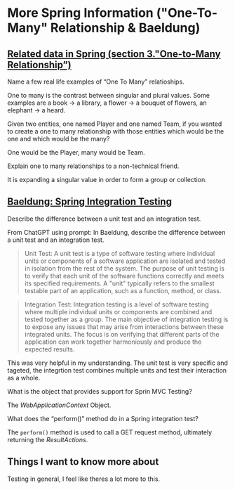 # More Spring Information ("One-To-Many" Relationship & Baeldung)

## [Related data in Spring (section 3."One-to-Many Relationship”)](https://www.baeldung.com/spring-data-rest-relationships)

Name a few real life examples of “One To Many” relatioships.

One to many is the contrast between singular and plural values. Some examples are a book -> a library, a flower -> a bouquet of flowers, an elephant -> a heard.

Given two entities, one named Player and one named Team, if you wanted to create a one to many relationship with those entities which would be the one and which would be the many?

One would be the Player, many would be Team.

Explain one to many relationships to a non-technical friend.

It is expanding a singular value in order to form a group or collection.

## [Baeldung: Spring Integration Testing](https://www.baeldung.com/integration-testing-in-spring)

Describe the difference between a unit test and an integration test.

From ChatGPT using prompt: In Baeldung, describe the difference between a unit test and an integration test.

> Unit Test:
>A unit test is a type of software testing where individual units or components of a software application are isolated and tested in isolation from the rest of the system. The purpose of unit testing is to verify that each unit of the software functions correctly and meets its specified requirements. A "unit" typically refers to the smallest testable part of an application, such as a function, method, or class.

>Integration Test:
>Integration testing is a level of software testing where multiple individual units or components are combined and tested together as a group. The main objective of integration testing is to expose any issues that may arise from interactions between these integrated units. The focus is on verifying that different parts of the application can work together harmoniously and produce the expected results.

This was very helpful in my understanding. The unit test is very specific and tageted, the integrtion test combines multiple units and test their interaction as a whole.

What is the object that provides support for Sprin MVC Testing?

The *WebApplicationContext* Object.

What does the “perform()” method do in a Spring integration test?

The `perform()` method is used to call a GET request method, ultimately returning the *ResultActions*.

## Things I want to know more about

Testing in general, I feel like theres a lot more to this.
